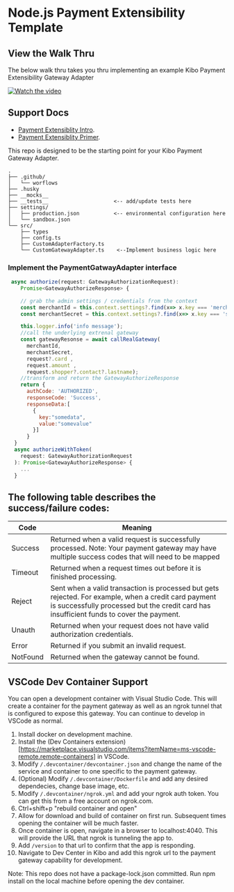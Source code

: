 # Node.js Payment Extensibility Template

## View the Walk Thru

The below walk thru takes you thru implementing an example Kibo Payment Extensibility Gateway Adapter

[![Watch the video](http://i3.ytimg.com/vi/3hTukdFwa5U/hqdefault.jpg)](https://youtu.be/3hTukdFwa5U)

## Support Docs

- [Payment Extensiblity Intro](https://kibocommerce.helpjuice.com/302040-payment-settings/33-payment-extensibility).
- [Payment Extensiblity Primer](https://kibocommerce.helpjuice.com/302040-payment-settings/33-payment-extensibility-starter-kit).

This repo is designed to be the starting point for your Kibo Payment Gateway Adapter.

```
.
├── .github/
│   └── worflows
├── .husky
├── __mocks__
├── __tests__                     <-- add/update tests here
├── settings/
│   ├── production.json           <-- environmental configuration here
│   └── sandbox.json
└── src/
    ├── types
    ├── config.ts
    ├── CustomAdapterFactory.ts
    └── CustomGatewayAdapter.ts    <--Implement business logic here
```

### Implement the PaymentGatwayAdapter interface

```js
 async authorize(request: GatewayAuthorizationRequest):
    Promise<GatewayAuthorizeResponse> {

    // grab the admin settings / credentials from the context
    const merchantId = this.context.settings?.find(x=> x.key === 'merchantId')?.value;
    const merchantSecret = this.context.settings?.find(x=> x.key === 'secret')?.value;

    this.logger.info('info message');
    //call the underlying extrenal gateway
    const gatewayResonse = await callRealGateway(
      merchantId,
      merchantSecret,
      request?.card ,
      request.amount ,
      request.shopper?.contact?.lastname);
    //transform and return the GatewayAuthorizeResponse
    return {
      authCode: 'AUTHORIZED',
      responseCode: 'Success',
      responseData:[
        {
          key:"somedata",
          value:"somevalue"
        }]
      }
  }
  async authorizeWithToken(
    request: GatewayAuthorizationRequest
  ): Promise<GatewayAuthorizeResponse> {
    ...
  }

```

## The following table describes the success/failure codes:

| Code     | Meaning                                                                                                                                                                                          |
| -------- | ------------------------------------------------------------------------------------------------------------------------------------------------------------------------------------------------ |
| Success  | Returned when a valid request is successfully processed. Note: Your payment gateway may have multiple success codes that will need to be mapped                                                  |
| Timeout  | Returned when a request times out before it is finished processing.                                                                                                                              |
| Reject   | Sent when a valid transaction is processed but gets rejected. For example, when a credit card payment is successfully processed but the credit card has insufficient funds to cover the payment. |
| Unauth   | Returned when your request does not have valid authorization credentials.                                                                                                                        |
| Error    | Returned if you submit an invalid request.                                                                                                                                                       |
| NotFound | Returned when the gateway cannot be found.                                                                                                                                                       |

## VSCode Dev Container Support

You can open a development container with Visual Studio Code. This will create a container for the payment gateway as well as an ngrok tunnel that is configured to expose this gateway. You can continue to develop in VSCode as normal.

1. Install docker on development machine.
2. Install the (Dev Containers extension)[https://marketplace.visualstudio.com/items?itemName=ms-vscode-remote.remote-containers] in VSCode.
3. Modify `/.devcontainer/devcontainer.json` and change the name of the service and container to one specific to the payment gateway.
4. (Optional) Modify `/.devcontainer/Dockerfile` and add any desired dependecies, change base image, etc.
5. Modify `/.devcontainer/ngrok.yml` and add your ngrok auth token. You can get this from a free account on ngrok.com.
6. Ctrl+shift+p "rebuild container and open"
7. Allow for download and build of container on first run. Subsequent times opening the container will be much faster.
8. Once container is open, navigate in a browser to localhost:4040. This will provide the URL that ngrok is tunneling the app to.
9. Add `/version` to that url to confirm that the app is responding.
10. Navigate to Dev Center in Kibo and add this ngrok url to the payment gateway capability for development.

Note: This repo does not have a package-lock.json committed. Run npm install on the local machine before opening the dev container.

